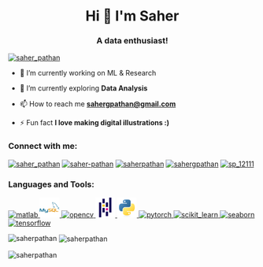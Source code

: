 <h1 align="center">Hi 👋 I'm Saher</h1>
<h3 align="center">A data enthusiast!</h3>

<p align="left"> <a href="https://twitter.com/saher_pathan" target="blank"><img src="https://img.shields.io/twitter/follow/saher_pathan?logo=twitter&style=for-the-badge" alt="saher_pathan" /></a> </p>

- 🔭 I’m currently working on ML & Research

- 🌱 I’m currently exploring **Data Analysis**

- 📫 How to reach me **sahergpathan@gmail.com**

- ⚡ Fun fact **I love making digital illustrations :)**

<h3 align="left">Connect with me:</h3>
<p align="left">
<a href="https://twitter.com/saher_pathan" target="blank"><img align="center" src="https://raw.githubusercontent.com/rahuldkjain/github-profile-readme-generator/master/src/images/icons/Social/twitter.svg" alt="saher_pathan" height="30" width="40" /></a>
<a href="https://linkedin.com/in/saher-pathan" target="blank"><img align="center" src="https://raw.githubusercontent.com/rahuldkjain/github-profile-readme-generator/master/src/images/icons/Social/linked-in-alt.svg" alt="saher-pathan" height="30" width="40" /></a>
<a href="https://kaggle.com/saherpathan" target="blank"><img align="center" src="https://raw.githubusercontent.com/rahuldkjain/github-profile-readme-generator/master/src/images/icons/Social/kaggle.svg" alt="saherpathan" height="30" width="40" /></a>
<a href="https://instagram.com/sahergpathan" target="blank"><img align="center" src="https://raw.githubusercontent.com/rahuldkjain/github-profile-readme-generator/master/src/images/icons/Social/instagram.svg" alt="sahergpathan" height="30" width="40" /></a>
<a href="https://www.hackerrank.com/sp_12111" target="blank"><img align="center" src="https://raw.githubusercontent.com/rahuldkjain/github-profile-readme-generator/master/src/images/icons/Social/hackerrank.svg" alt="sp_12111" height="30" width="40" /></a>
</p>

<h3 align="left">Languages and Tools:</h3>
<p align="left"> <a href="https://www.mathworks.com/" target="_blank" rel="noreferrer"> <img src="https://upload.wikimedia.org/wikipedia/commons/2/21/Matlab_Logo.png" alt="matlab" width="40" height="40"/> </a> <a href="https://www.mysql.com/" target="_blank" rel="noreferrer"> <img src="https://raw.githubusercontent.com/devicons/devicon/master/icons/mysql/mysql-original-wordmark.svg" alt="mysql" width="40" height="40"/> </a> <a href="https://opencv.org/" target="_blank" rel="noreferrer"> <img src="https://www.vectorlogo.zone/logos/opencv/opencv-icon.svg" alt="opencv" width="40" height="40"/> </a> <a href="https://pandas.pydata.org/" target="_blank" rel="noreferrer"> <img src="https://raw.githubusercontent.com/devicons/devicon/2ae2a900d2f041da66e950e4d48052658d850630/icons/pandas/pandas-original.svg" alt="pandas" width="40" height="40"/> </a> <a href="https://www.python.org" target="_blank" rel="noreferrer"> <img src="https://raw.githubusercontent.com/devicons/devicon/master/icons/python/python-original.svg" alt="python" width="40" height="40"/> </a> <a href="https://pytorch.org/" target="_blank" rel="noreferrer"> <img src="https://www.vectorlogo.zone/logos/pytorch/pytorch-icon.svg" alt="pytorch" width="40" height="40"/> </a> <a href="https://scikit-learn.org/" target="_blank" rel="noreferrer"> <img src="https://upload.wikimedia.org/wikipedia/commons/0/05/Scikit_learn_logo_small.svg" alt="scikit_learn" width="40" height="40"/> </a> <a href="https://seaborn.pydata.org/" target="_blank" rel="noreferrer"> <img src="https://seaborn.pydata.org/_images/logo-mark-lightbg.svg" alt="seaborn" width="40" height="40"/> </a> <a href="https://www.tensorflow.org" target="_blank" rel="noreferrer"> <img src="https://www.vectorlogo.zone/logos/tensorflow/tensorflow-icon.svg" alt="tensorflow" width="40" height="40"/> </a> </p>

<p><img align="left" src="https://github-readme-stats.vercel.app/api/top-langs?username=saherpathan&show_icons=true&locale=en&layout=compact" alt="saherpathan" /></p>

<p>&nbsp;<img align="center" src="https://github-readme-stats.vercel.app/api?username=saherpathan&show_icons=true&locale=en" alt="saherpathan" /></p>

<p><img align="center" src="https://github-readme-streak-stats.herokuapp.com/?user=saherpathan&" alt="saherpathan" /></p>

